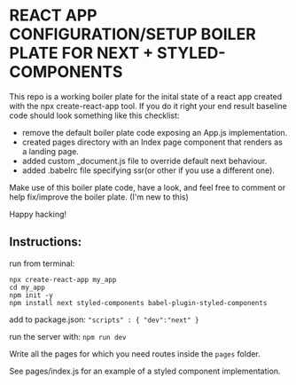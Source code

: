 # REACT APP CONFIGURATION/SETUP BOILER PLATE FOR NEXT + STYLED-COMPONENTS

This repo is a working boiler plate for the inital state of a react app created with the npx create-react-app tool.
If you do it right your end result baseline code should look something like this checklist:

+ remove the default boiler plate code exposing an App.js implementation.
+ created pages directory with an Index page component that renders as a landing page.
+ added custom \_document.js file to override default next behaviour.
+ added .babelrc file specifying ssr(or other if you use a different one).

Make use of this boiler plate code, have a look, and feel free to comment or help fix/improve the boiler plate. (I'm new to this)

Happy hacking!

## Instructions:

run from terminal:

	npx create-react-app my_app
	cd my_app
	npm init -y
	npm install next styled-components babel-plugin-styled-components

add to package.json:	```"scripts" : {
				"dev":"next"
			   }```

run the server with: 	`npm run dev`

Write all the pages for which you need routes inside the `pages` folder.

See pages/index.js for an example of a styled component implementation.

